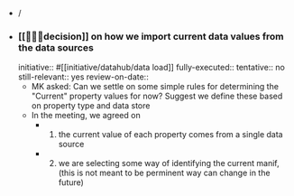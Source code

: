 - /
- ### [[👩🏻‍⚖️decision]] on how we import current data values from the data sources
  initiative:: #[[initiative/datahub/data load]] 
  fully-executed::
  tentative:: no
  still-relevant:: yes
  review-on-date::
	- MK asked: Can we settle on some simple rules for determining the "Current" property values for now? Suggest we define these based on property type and data store
	- In the meeting, we agreed on
		- 1. the current value of each property comes from a single data source
		- 2. we are selecting some way of identifying the current manif, (this is not meant to be perminent way can change in the future)